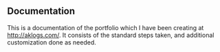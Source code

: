 ## Documentation 

This is a documentation of the portfolio which I have been creating at http://aklogs.com/. It consists of the standard steps taken, and additional customization done as needed.


